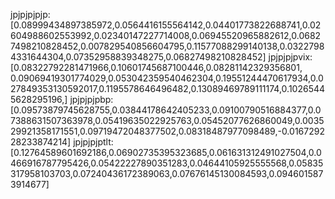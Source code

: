 jpjpjpjpjp:[0.08999434897385972,0.0564416155564142,0.04401773822688741,0.02604988602553992,0.02340147227714008,0.06945520965882612,0.06827498210828452,0.007829540856604795,0.11577088299140138,0.03227984331644304,0.07352958839348275,0.06827498210828452]
jpjpjpjpvix:[0.08322792281471966,0.10601745687100446,0.08281142329356801, 0.09069419301774029,0.053042359540462304,0.19551244470617934,0.027849353130592017,0.1195578646496482,0.13089469789111174,0.10265445628295196,]
jpjpjpjpbp:[0.09573879745628755,0.03844178642405233,0.09100790516884377,0.07388631507363978,0.05419635022925763,0.05452077626860049,0.003529921358171551,0.09719472048377502,0.08318487977098489,-0.016729228233874214]
jpjpjpjptlt:[0.12764589601692186,0.06902735395323685,0.061631312491027504,0.0466916787795426,0.05422227890351283,0.04644105925555568,0.05835317958103703,0.07240436172389063,0.07676145130084593,0.0946015873914677]